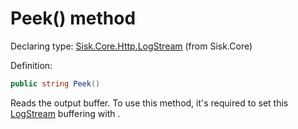 <!--

Copyrights 2023 Sisk Framework - CypherPotato
Published under MIT license

!!! DO NOT EDIT THIS FILE !!!
This file was generated by a tool in the Sisk package. To edit the information in this documentation,
edit the XML documentation present in the Sisk source code.

-->


# Peek() method

Declaring type: [Sisk.Core.Http.LogStream](/spec/Sisk.Core.Http.LogStream.md) (from Sisk.Core)


Definition:

```cs
public string Peek()
```

Reads the output buffer. To use this method, it's required to set this <a href="/spec/Sisk.Core.Http.LogStream.md">LogStream</a> buffering with <see cref="M:Sisk.Core.Http.LogStream.StartBuffering(System.Int32)" />.

